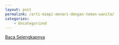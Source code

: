 ```yaml
---
layout: post
permalink: /arti-mimpi-menari-dengan-teman-wanita/
categories:
    - Uncategorized
---
```


[Baca Selengkapnya](/03)